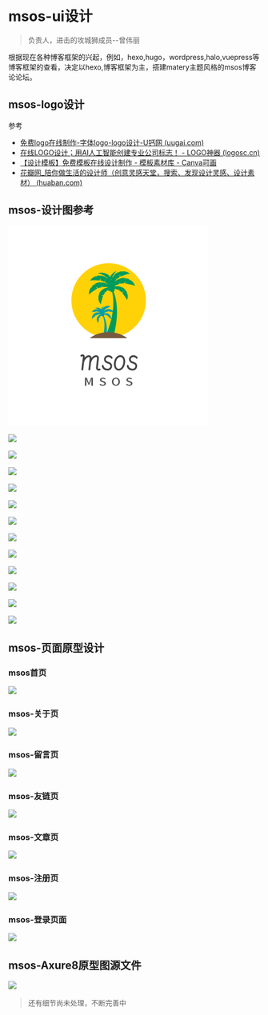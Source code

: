 # msos-ui设计

> 负责人，进击的攻城狮成员--曾伟丽

根据现在各种博客框架的兴起，例如，hexo,hugo，wordpress,halo,vuepress等博客框架的查看，决定以hexo,博客框架为主，搭建matery主题风格的msos博客论论坛。

## msos-logo设计

参考

- [免费logo在线制作-字体logo-logo设计-U钙网 (uugai.com)](http://www.uugai.com/)
- [在线LOGO设计；用AI人工智能创建专业公司标志！ - LOGO神器 (logosc.cn)](https://www.logosc.cn/start)
- [【设计模板】免费模板在线设计制作 - 模板素材库 - Canva可画](https://www.canva.cn/templates/?utm_medium=paid&utm_source=baidu&utm_campaign=ACQ-brand-zone&utm_term=canva&utm_content=sem)
- [花瓣网_陪你做生活的设计师（创意灵感天堂，搜索、发现设计灵感、设计素材） (huaban.com)](https://huaban.com/)

## msos-设计图参考

![](msos4.assets/c093b903c04d6.png)

![](https://7.dusays.com/2021/06/19/58d655c386e7b.png)

![](https://7.dusays.com/2021/06/19/09a5ad0bd5431.png)

![](https://7.dusays.com/2021/06/19/883c74501268b.png)

![](https://7.dusays.com/2021/06/19/3c69327e4a759.png)

![](https://7.dusays.com/2021/06/19/788be73d6df58.png)

![](https://7.dusays.com/2021/06/19/3b6321af55485.png)

![](https://7.dusays.com/2021/06/19/8a97bc46d21c6.png)

![](https://7.dusays.com/2021/06/19/f8b020e90a485.png)

![](https://7.dusays.com/2021/06/19/4813785e5197c.png)

![](https://7.dusays.com/2021/06/19/614b0f1070119.png)

![](https://7.dusays.com/2021/06/19/3e1c7dd557d60.png)

![](https://7.dusays.com/2021/06/19/7eb415d13f0e6.png)

## msos-页面原型设计

### msos首页

![](https://7.dusays.com/2021/06/19/3566bde8dacef.png)

### msos-关于页

![](https://7.dusays.com/2021/06/19/7faacdb1f9602.png)

### msos-留言页

![](https://7.dusays.com/2021/06/19/b50c928ff0dda.png)

### msos-友链页

![](https://7.dusays.com/2021/06/19/1b3160da667e1.png)

### msos-文章页

![](https://7.dusays.com/2021/06/19/fc3b450e2d158.png)

### msos-注册页

![](https://7.dusays.com/2021/06/19/e9935a02d3444.png)

### msos-登录页面

![](https://7.dusays.com/2021/06/19/48f924da5a559.png)

## msos-Axure8原型图源文件

![](https://7.dusays.com/2021/06/19/c915342693a05.png)

> 还有细节尚未处理，不断完善中